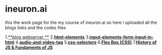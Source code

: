 # ineuron.ai
this the work page for the my  course of ineuron.ai so here i uploaded all the blogs links and the codes files

1.[**blog webserver **](https://codemanishh.hashnode.dev/web-server
)
2.[**html-elements**](https://codemanishh.hashnode.dev/html-element
)
3.[**input-elements-form-input-in-html**](https://codemanishh.hashnode.dev/input-elements-form-input-in-html
)
4.[**audio-and-video-tag**](https://codemanishh.hashnode.dev/audio-and-video-tag
)
5.[**css-selectors**](https://codemanishh.hashnode.dev/css-selectors
)
6.[**Flex Box (CSS)**](https://codemanishh.hashnode.dev/flex-box-css)
7.[**History of JS & Fundaments of JS**](https://codemanishh.hashnode.dev/history-of-js-fundaments-of-js)

